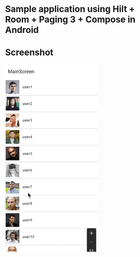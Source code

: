 # Sample application using Hilt + Room + Paging 3 + Compose in Android

# Screenshot

<img src="docs/image.gif" width="300" />